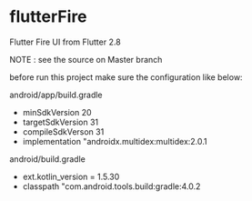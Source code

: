# flutterFire
Flutter Fire UI from Flutter 2.8
<p>NOTE : see the source on Master branch</p>
before run this project make sure the configuration like below:
<p>android/app/build.gradle</p>
<ul>
<li>minSdkVersion 20</li>
<li>targetSdkVersion 31</li>
<li>compileSdkVerson 31</li>
<li>implementation "androidx.multidex:multidex:2.0.1</li>
</ul>
<p>android/build.gradle</p>
<ul>
<li>ext.kotlin_version = 1.5.30</li>		
<li>classpath "com.android.tools.build:gradle:4.0.2</li>
</ul>
